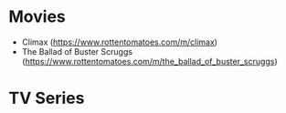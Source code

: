 # Movies

- Climax (https://www.rottentomatoes.com/m/climax)
- The Ballad of Buster Scruggs (https://www.rottentomatoes.com/m/the_ballad_of_buster_scruggs)

# TV Series
